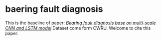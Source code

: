 # baering fault diagnosis
This is the baseline of paper: [*Bearing fault diagnosis base on multi-scale CNN and LSTM model*](https://doi.org/10.1007/s10845-020-01600-2)
Dataset come form CWRU.
Welcome to cite this paper.
